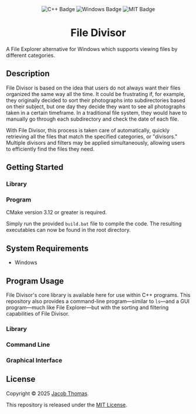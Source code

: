 <div style="text-align: center">

<img alt="C++ Badge"        src="https://img.shields.io/badge/Language-C++-purple"/>
<img alt="Windows Badge"    src="https://img.shields.io/badge/OS-Windows-blue"/>
<img alt="MIT Badge"        src="https://img.shields.io/badge/License-MIT-yellow.svg">

# File Divisor
</div>

A File Explorer alternative for Windows which supports viewing files by different categories.

## Description
File Divisor is based on the idea that users do not always want their files organized the same
way all the time. It could be frustrating if, for example, they originally decided to sort their
photographs into subdirectories based on their subject, but one day they decide they want to
see all photographs taken in a certain timeframe. In a traditional file system, they would have
to manually go through each subdirectory and check the date of each file.

With File Divisor, this process is taken care of automatically, quickly retrieving all the files
that match the specified categories, or "divisors." Multiple divisors and filters may be applied
simultaneously, allowing users to efficiently find the files they need.

## Getting Started
### Library

### Program
CMake version 3.12 or greater is required.

Simply run the provided <code>build.bat</code> file to compile the code. The resulting executables
can now be found in the root directory.

## System Requirements
* Windows

## Program Usage
File Divisor's core library is available here for use within C++ programs. This repository also
provides a command-line program—similar to <code>ls</code>—and a GUI program—much like File
Explorer—but with the sorting and filtering capabilities of File Divisor.

### Library

### Command Line

### Graphical Interface

## License
Copyright © 2025 [Jacob Thomas](https://github.com/jacob-thomas7).

This repository is released under the [MIT License](https://opensource.org/licenses/MIT).